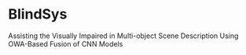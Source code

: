 # BlindSys
Assisting the Visually Impaired in Multi-object Scene Description Using OWA-Based Fusion of CNN Models
